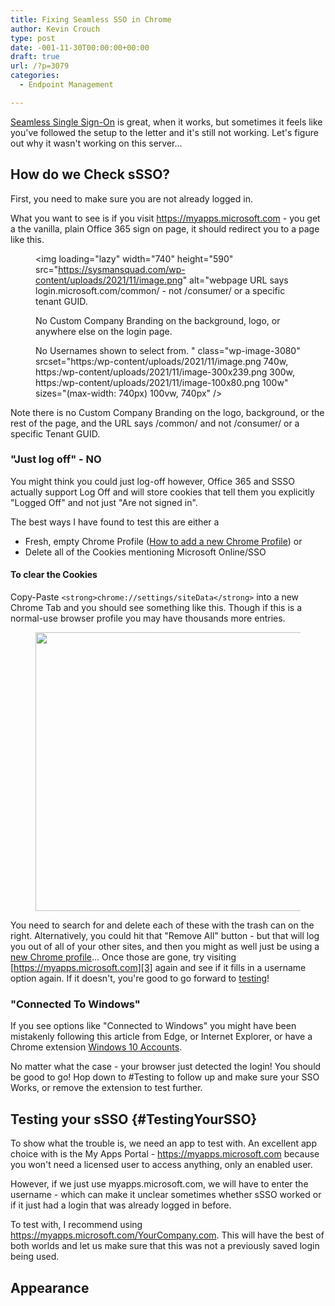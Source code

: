 ```yaml
---
title: Fixing Seamless SSO in Chrome
author: Kevin Crouch
type: post
date: -001-11-30T00:00:00+00:00
draft: true
url: /?p=3079
categories:
  - Endpoint Management

---
```

[Seamless Single Sign-On][1] is great, when it works, but sometimes it feels like you've followed the setup to the letter and it's still not working. Let's figure out why it wasn't working on this server... 

<!--more-->

## How do we Check sSSO? 

First, you need to make sure you are not already logged in. 

What you want to see is if you visit <https://myapps.microsoft.com> - you get a the vanilla, plain Office 365 sign on page, it should redirect you to a page like this. <figure class="wp-block-image size-full">

<img loading="lazy" width="740" height="590" src="https://sysmansquad.com/wp-content/uploads/2021/11/image.png" alt="webpage URL says login.microsoft.com/common/ - not /consumer/ or a specific tenant GUID.

No Custom Company Branding on the background, logo, or anywhere else on the login page.

No Usernames shown to select from. " class="wp-image-3080" srcset="https:/wp-content/uploads/2021/11/image.png 740w, https:/wp-content/uploads/2021/11/image-300x239.png 300w, https:/wp-content/uploads/2021/11/image-100x80.png 100w" sizes="(max-width: 740px) 100vw, 740px" /> </figure> 

Note there is no Custom Company Branding on the logo, background, or the rest of the page, and the URL says /common/ and not /consumer/ or a specific Tenant GUID. 

### "Just log off" - NO

You might think you could just log-off however, Office 365 and SSSO actually support Log Off and will store cookies that tell them you explicitly "Logged Off" and not just "Are not signed in". 

The best ways I have found to test this are either a 

<ul id="NewChromeProfile">
  <li>
    Fresh, empty Chrome Profile (<a href="https://support.google.com/chrome/answer/2364824" target="_blank" rel="noreferrer noopener">How to add a new Chrome Profile</a>) or
  </li>
  <li>
    Delete all of the Cookies mentioning Microsoft Online/SSO
  </li>
</ul>

#### To clear the Cookies 

Copy-Paste `<strong>chrome://settings/siteData</strong>` into a new Chrome Tab and you should see something like this. Though if this is a normal-use browser profile you may have thousands more entries. <figure class="wp-block-image size-large">

<img loading="lazy" width="674" height="446" src="https://sysmansquad.com/wp-content/uploads/2021/11/image-1.png" alt="" class="wp-image-3081" srcset="https:/wp-content/uploads/2021/11/image-1.png 674w, https:/wp-content/uploads/2021/11/image-1-300x199.png 300w, https:/wp-content/uploads/2021/11/image-1-100x66.png 100w" sizes="(max-width: 674px) 100vw, 674px" /> </figure> 

You need to search for and delete each of these with the trash can on the right. Alternatively, you could hit that "Remove All" button - but that will log you out of all of your other sites, and then you might as well just be using a [new Chrome profile][2]... Once those are gone, try visiting [https://myapps.microsoft.com][3] again and see if it fills in a username option again. If it doesn't, you're good to go forward to [testing][4]!

### "Connected To Windows"

If you see options like "Connected to Windows" you might have been mistakenly following this article from Edge, or Internet Explorer, or have a Chrome extension <a href="https://chrome.google.com/webstore/detail/windows-10-accounts/ppnbnpeolgkicgegkbkbjmhlideopiji" target="_blank" rel="noreferrer noopener">Windows 10 Accounts</a>.

No matter what the case - your browser just detected the login! You should be good to go! Hop down to #Testing to follow up and make sure your SSO Works, or remove the extension to test further. 

## Testing your sSSO {#TestingYourSSO}

To show what the trouble is, we need an app to test with. An excellent app choice with is the My Apps Portal - <a href="https://myapps.microsoft.com" target="_blank" rel="noreferrer noopener">https://myapps.microsoft.com</a> because you won't need a licensed user to access anything, only an enabled user. 

However, if we just use myapps.microsoft.com, we will have to enter the username - which can make it unclear sometimes whether sSSO worked or if it just had a login that was already logged in before. 

To test with, I recommend using <https://myapps.microsoft.com/YourCompany.com>. This will have the best of both worlds and let us make sure that this was not a previously saved login being used. 

## Appearance

 [1]: https://docs.microsoft.com/en-us/azure/active-directory/hybrid/how-to-connect-sso#what-is-azure-active-directory-seamless-single-sign-on
 [2]: #NewChromeProfile
 [3]: https://myapps.microsoft.com/
 [4]: #TestingYourSSO